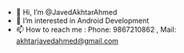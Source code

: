 - 👋 Hi, I’m @JavedAkhtarAhmed
- 👀 I’m interested in Android Development
- 📫 How to reach me :
          Phone: 9867210862 , Mail: akhtarjavedahmed@gmail.com

<!---
JavedAkhtarAhmed/JavedAkhtarAhmed is a ✨ special ✨ repository because its `README.md` (this file) appears on your GitHub profile.
You can click the Preview link to take a look at your changes.
--->
